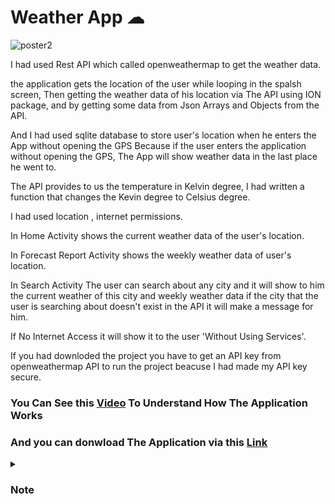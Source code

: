 # Weather App ☁

![poster2](https://user-images.githubusercontent.com/90563044/177055519-4b570787-2594-451a-b17d-070c7821159e.jpeg)





I had used Rest API which called openweathermap to get the weather data.

the application gets the location of the user while looping in the spalsh screen, Then getting the weather data of his location via The API using ION package, and by getting some data from Json Arrays and Objects from the API.

And I had used sqlite database to store user's location when he enters the App without opening the GPS Because if the user enters the application without opening the GPS, The App will show weather data in the last place he went to.

The API provides to us the temperature in Kelvin degree, I had written a function that changes the Kevin degree to Celsius degree.





I had used location , internet permissions.


In Home Activity shows the current weather data of the user's location.


In Forecast Report Activity shows the weekly weather data of user's location.



In Search Activity The user can search about any city and it will show to him the current weather of this city and weekly weather data if the city that the user is searching about doesn't exist in the API it will make a message for him.



If No Internet Access it will show it to the user 'Without Using Services'.



If you had downloded the project you have to get an API key from openweathermap API to run the project beacuse I had made my API key secure.

<h3> You Can See this <a href="https://drive.google.com/file/d/1n0A99SKHFRnjAbhVpkjv5rYmgXpvwFq1/view?usp=sharing"> Video</a> To Understand How The Application Works</h3> 

<h3> And you can donwload The Application via this <a href="https://drive.google.com/file/d/1f_R-Z0UPNH6TanUvb10-e6GUFgGH-F6U/view?usp=sharing">Link</a></h3> 


<details>
<summary><h3>Note</h3></summary>
<p>- The images is from the Api.</p>
<p>- change the image asset of the app after download it.</p></details>


